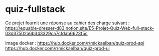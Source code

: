 # quiz-fullstack

Ce prejet fournit une réponse au cahier des charge suivant : 
https://equable-dresser-d83.notion.site/E5-Projet-Quiz-Web-full-stack-03d37502a6b343329ca7cfdab6623f5c

Image docker :
    https://hub.docker.com/r/mickaelban/quiz-prod-api
    https://hub.docker.com/r/mickaelban/quiz-prod-ui

